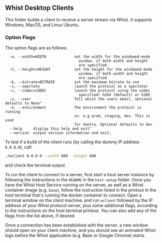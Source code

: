 ## Whist Desktop Clients

This folder builds a client to receive a server stream via Whist. It supports Windows, MacOS, and Linux Ubuntu.

### Option Flags

The option flags are as follows:

```
  -w, --width=WIDTH             set the width for the windowed-mode
                                  window, if both width and height
                                  are specified
  -h, --height=HEIGHT           set the height for the windowed-mode
                                  window, if both width and height
                                  are specified
  -b, --bitrate=BITRATE         set the maximum bitrate to use
  -s, --spectate                launch the protocol as a spectator
  -c, --codec=CODEC             launch the protocol using the codec
                                  specified: h264 (default) or h265
  -u, --user                    Tell whist the users email, optional defaults to None"
  -e, --environment             The environment the protocol is running
                                in. e.g prod, staging, dev. This is used
                                for Sentry. Optional defaults to dev
  --help     display this help and exit"
  --version  output version information and exit;
```

To test if a build of the client runs (by calling the dummy IP address `0.0.0.0`), call:

```bash
./wclient 0.0.0.0 --width 800 --height 600
```

and check the terminal output.

To run the client to connect to a server, first start a host server instance by following the instructions in the `README` in the `host-setup` folder. Once you have the Whist Host Service running on the server, as well as a Whist container image (e.g. `base`), follow the instruction listed in the printout in the _host_ terminal that's running the docker container to connect. Open a terminal window on the _client_ machine, and run `wclient` followed by the IP address of your Whist protocol server, plus some additional flags, according to the instructions on the host terminal printout. You can also add any of the flags from the list above, if desired.

Once a connection has been established with the server, a new window should open on your client machine, and you should see an animated Whist logo before the Whist application (e.g. Base or Google Chrome) starts.
